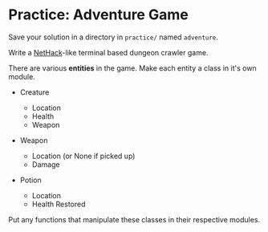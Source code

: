 # Practice: Adventure Game

Save your solution in a directory in `practice/` named `adventure`.

Write a [NetHack](https://en.wikipedia.org/wiki/NetHack)-like terminal based dungeon crawler game.

There are various **entities** in the game.
Make each entity a class in it's own module.

*   Creature
    * Location
    * Health
    * Weapon

*   Weapon
    * Location (or None if picked up)
    * Damage

*   Potion
    * Location
    * Health Restored

Put any functions that manipulate these classes in their respective modules.
